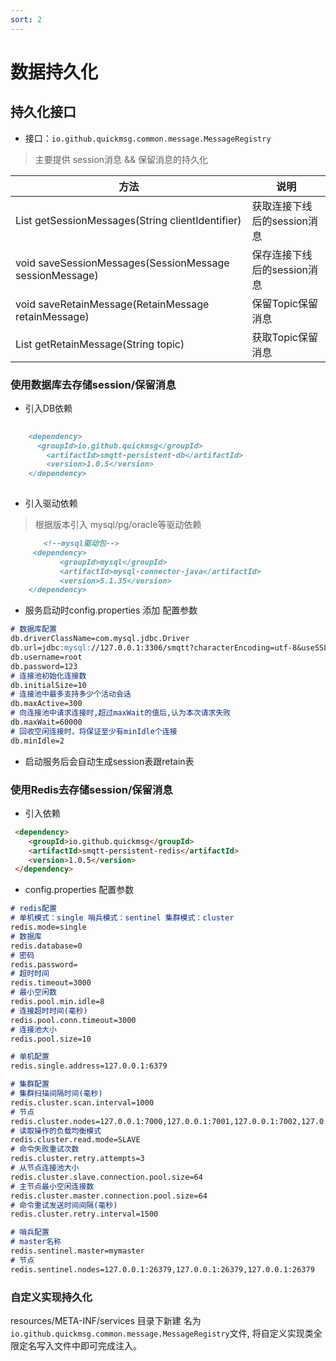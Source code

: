 ```yaml
---
sort: 2
---
```


# 数据持久化

## 持久化接口 

- 接口：`io.github.quickmsg.common.message.MessageRegistry`

> 主要提供 session消息 && 保留消息的持久化 

|  方法   | 说明  |
|  ----  | ----  |
|     List<SessionMessage> getSessionMessages(String clientIdentifier)  | 获取连接下线后的session消息 |
|     void saveSessionMessages(SessionMessage sessionMessage) | 保存连接下线后的session消息 |
|     void saveRetainMessage(RetainMessage retainMessage) | 保留Topic保留消息|
|     List<RetainMessage> getRetainMessage(String topic)| 获取Topic保留消息 |


### 使用数据库去存储session/保留消息

- 引入DB依赖

```markdown
    
    <dependency>
      <groupId>io.github.quickmsg</groupId>
        <artifactId>smqtt-persistent-db</artifactId>
        <version>1.0.5</version>
    </dependency>
    
 ```

- 引入驱动依赖

> 根据版本引入 mysql/pg/oracle等驱动依赖


```markdown
    　　<!--mysql驱动包-->
     <dependency>
           <groupId>mysql</groupId>
           <artifactId>mysql-connector-java</artifactId>
           <version>5.1.35</version>
    </dependency>
```

- 服务启动时config.properties 添加 配置参数

```markdown
# 数据库配置
db.driverClassName=com.mysql.jdbc.Driver
db.url=jdbc:mysql://127.0.0.1:3306/smqtt?characterEncoding=utf-8&useSSL=false&useInformationSchema=true&serverTimezone=UTC
db.username=root
db.password=123
# 连接池初始化连接数
db.initialSize=10
# 连接池中最多支持多少个活动会话
db.maxActive=300
# 向连接池中请求连接时,超过maxWait的值后,认为本次请求失败
db.maxWait=60000
# 回收空闲连接时，将保证至少有minIdle个连接
db.minIdle=2

```

- 启动服务后会自动生成session表跟retain表

### 使用Redis去存储session/保留消息

* 引入依赖

```markdown
 <dependency>
 	<groupId>io.github.quickmsg</groupId>
 	<artifactId>smqtt-persistent-redis</artifactId>
 	<version>1.0.5</version>
 </dependency>
```

* config.properties 配置参数

```markdown
# redis配置
# 单机模式：single 哨兵模式：sentinel 集群模式：cluster
redis.mode=single
# 数据库
redis.database=0
# 密码
redis.password=
# 超时时间
redis.timeout=3000
# 最小空闲数
redis.pool.min.idle=8
# 连接超时时间(毫秒)
redis.pool.conn.timeout=3000
# 连接池大小
redis.pool.size=10

# 单机配置
redis.single.address=127.0.0.1:6379

# 集群配置
# 集群扫描间隔时间(毫秒)
redis.cluster.scan.interval=1000
# 节点
redis.cluster.nodes=127.0.0.1:7000,127.0.0.1:7001,127.0.0.1:7002,127.0.0.1:7003,127.0.0.1:7004,127.0.0.1:7005
# 读取操作的负载均衡模式
redis.cluster.read.mode=SLAVE
# 命令失败重试次数
redis.cluster.retry.attempts=3
# 从节点连接池大小
redis.cluster.slave.connection.pool.size=64
# 主节点最小空闲连接数
redis.cluster.master.connection.pool.size=64
# 命令重试发送时间间隔(毫秒)
redis.cluster.retry.interval=1500

# 哨兵配置
# master名称
redis.sentinel.master=mymaster
# 节点
redis.sentinel.nodes=127.0.0.1:26379,127.0.0.1:26379,127.0.0.1:26379
```

### 自定义实现持久化
resources/META-INF/services 目录下新建
名为`io.github.quickmsg.common.message.MessageRegistry`文件,
将自定义实现类全限定名写入文件中即可完成注入。

